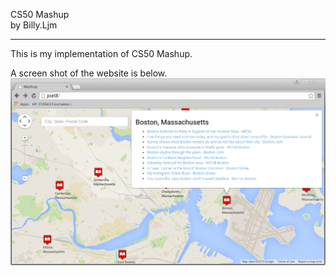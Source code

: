 CS50 Mashup  
by Billy.Ljm

---

This is my implementation of CS50 Mashup.  

A screen shot of the website is below.  
![CS50 Mashup Screen Shot](./cs50_mashup.png)  